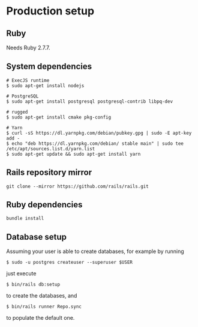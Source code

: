 # Production setup

## Ruby

Needs Ruby 2.7.7.

## System dependencies

```
# ExecJS runtime
$ sudo apt-get install nodejs

# PostgreSQL
$ sudo apt-get install postgresql postgresql-contrib libpq-dev

# rugged
$ sudo apt-get install cmake pkg-config

# Yarn
$ curl -sS https://dl.yarnpkg.com/debian/pubkey.gpg | sudo -E apt-key add -
$ echo "deb https://dl.yarnpkg.com/debian/ stable main" | sudo tee /etc/apt/sources.list.d/yarn.list
$ sudo apt-get update && sudo apt-get install yarn
```

## Rails repository mirror

```
git clone --mirror https://github.com/rails/rails.git
```

## Ruby dependencies

```
bundle install
```

## Database setup

Assuming your user is able to create databases, for example by running

```
$ sudo -u postgres createuser --superuser $USER
```

just execute

```
$ bin/rails db:setup
```

to create the databases, and

```
$ bin/rails runner Repo.sync
```

to populate the default one.
